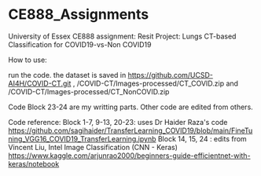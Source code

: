 # CE888_Assignments

University of Essex CE888 assignment: Resit Project: Lungs CT-based Classification for COVID19-vs-Non COVID19


How to use:

run the code.
the dataset is saved in https://github.com/UCSD-AI4H/COVID-CT.git , /COVID-CT/Images-processed/CT_COVID.zip and  /COVID-CT/Images-processed/CT_NonCOVID.zip

Code Block 23-24 are my writting parts. Other code are edited from others. 

Code reference:
Block 1-7, 9-13, 20-23: uses Dr Haider Raza's code https://github.com/sagihaider/TransferLearning_COVID19/blob/main/FineTuning_VGG16_COVID19_TransferLearning.ipynb
Block 14, 15, 24  : edits from Vincent Liu, Intel Image Classification (CNN - Keras) https://www.kaggle.com/arjunrao2000/beginners-guide-efficientnet-with-keras/notebook
